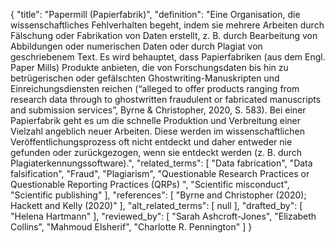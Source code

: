 {
    "title": "Papermill (Papierfabrik)",
    "definition": "Eine Organisation, die wissenschaftliches Fehlverhalten begeht, indem sie mehrere Arbeiten durch Fälschung oder Fabrikation von Daten erstellt, z. B. durch Bearbeitung von Abbildungen oder numerischen Daten oder durch Plagiat von geschriebenem Text. Es wird behauptet, dass Papierfabriken (aus dem Engl. Paper Mills) Produkte anbieten, die von Forschungsdaten bis hin zu betrügerischen oder gefälschten Ghostwriting-Manuskripten und Einreichungsdiensten reichen (“alleged to offer products ranging from research data through to ghostwritten fraudulent or fabricated manuscripts and submission services”, Byrne & Christopher, 2020, S. 583). Bei einer Papierfabrik geht es um die schnelle Produktion und Verbreitung einer Vielzahl angeblich neuer Arbeiten. Diese werden im wissenschaftlichen Veröffentlichungsprozess oft nicht entdeckt und daher entweder nie gefunden oder zurückgezogen, wenn sie entdeckt werden (z. B. durch Plagiaterkennungssoftware).",
    "related_terms": [
        "Data fabrication",
        "Data falsification",
        "Fraud",
        "Plagiarism",
        "Questionable Research Practices or Questionable Reporting Practices (QRPs) ",
        "Scientific misconduct",
        "Scientific publishing"
    ],
    "references": [
        "Byrne and Christopher (2020); Hackett and Kelly (2020)"
    ],
    "alt_related_terms": [
        null
    ],
    "drafted_by": [
        "Helena Hartmann"
    ],
    "reviewed_by": [
        "Sarah Ashcroft-Jones",
        "Elizabeth Collins",
        "Mahmoud Elsherif",
        "Charlotte R. Pennington"
    ]
}